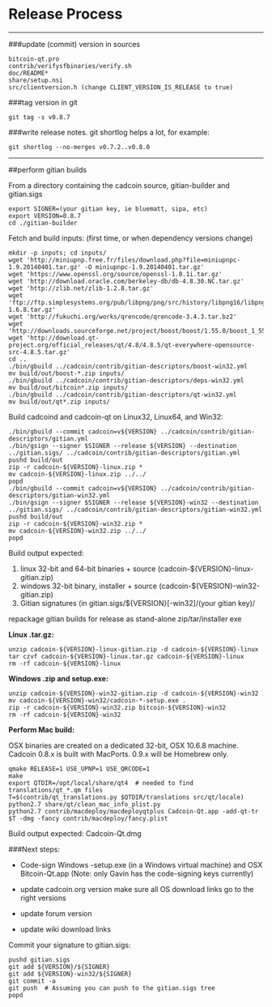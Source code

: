 Release Process
====================

* * *

###update (commit) version in sources


	bitcoin-qt.pro
	contrib/verifysfbinaries/verify.sh
	doc/README*
	share/setup.nsi
	src/clientversion.h (change CLIENT_VERSION_IS_RELEASE to true)

###tag version in git

	git tag -s v0.8.7

###write release notes. git shortlog helps a lot, for example:

	git shortlog --no-merges v0.7.2..v0.8.0

* * *

##perform gitian builds

 From a directory containing the cadcoin source, gitian-builder and gitian.sigs
  
	export SIGNER=(your gitian key, ie bluematt, sipa, etc)
	export VERSION=0.8.7
	cd ./gitian-builder

 Fetch and build inputs: (first time, or when dependency versions change)

	mkdir -p inputs; cd inputs/
	wget 'http://miniupnp.free.fr/files/download.php?file=miniupnpc-1.9.20140401.tar.gz' -O miniupnpc-1.9.20140401.tar.gz'
	wget 'https://www.openssl.org/source/openssl-1.0.1i.tar.gz'
	wget 'http://download.oracle.com/berkeley-db/db-4.8.30.NC.tar.gz'
	wget 'http://zlib.net/zlib-1.2.8.tar.gz'
	wget 'ftp://ftp.simplesystems.org/pub/libpng/png/src/history/libpng16/libpng-1.6.8.tar.gz'
	wget 'http://fukuchi.org/works/qrencode/qrencode-3.4.3.tar.bz2'
	wget 'http://downloads.sourceforge.net/project/boost/boost/1.55.0/boost_1_55_0.tar.bz2'
	wget 'http://download.qt-project.org/official_releases/qt/4.8/4.8.5/qt-everywhere-opensource-src-4.8.5.tar.gz'
	cd ..
	./bin/gbuild ../cadcoin/contrib/gitian-descriptors/boost-win32.yml
	mv build/out/boost-*.zip inputs/
	./bin/gbuild ../cadcoin/contrib/gitian-descriptors/deps-win32.yml
	mv build/out/bitcoin*.zip inputs/
	./bin/gbuild ../cadcoin/contrib/gitian-descriptors/qt-win32.yml
	mv build/out/qt*.zip inputs/

 Build cadcoind and cadcoin-qt on Linux32, Linux64, and Win32:
  
	./bin/gbuild --commit cadcoin=v${VERSION} ../cadcoin/contrib/gitian-descriptors/gitian.yml
	./bin/gsign --signer $SIGNER --release ${VERSION} --destination ../gitian.sigs/ ../cadcoin/contrib/gitian-descriptors/gitian.yml
	pushd build/out
	zip -r cadcoin-${VERSION}-linux.zip *
	mv cadcoin-${VERSION}-linux.zip ../../
	popd
	./bin/gbuild --commit cadcoin=v${VERSION} ../cadcoin/contrib/gitian-descriptors/gitian-win32.yml
	./bin/gsign --signer $SIGNER --release ${VERSION}-win32 --destination ../gitian.sigs/ ../cadcoin/contrib/gitian-descriptors/gitian-win32.yml
	pushd build/out
	zip -r cadcoin-${VERSION}-win32.zip *
	mv cadcoin-${VERSION}-win32.zip ../../
	popd

  Build output expected:

  1. linux 32-bit and 64-bit binaries + source (cadcoin-${VERSION}-linux-gitian.zip)
  2. windows 32-bit binary, installer + source (cadcoin-${VERSION}-win32-gitian.zip)
  3. Gitian signatures (in gitian.sigs/${VERSION}[-win32]/(your gitian key)/

repackage gitian builds for release as stand-alone zip/tar/installer exe

**Linux .tar.gz:**

	unzip cadcoin-${VERSION}-linux-gitian.zip -d cadcoin-${VERSION}-linux
	tar czvf cadcoin-${VERSION}-linux.tar.gz cadcoin-${VERSION}-linux
	rm -rf cadcoin-${VERSION}-linux

**Windows .zip and setup.exe:**

	unzip cadcoin-${VERSION}-win32-gitian.zip -d cadcoin-${VERSION}-win32
	mv cadcoin-${VERSION}-win32/cadcoin-*-setup.exe .
	zip -r cadcoin-${VERSION}-win32.zip bitcoin-${VERSION}-win32
	rm -rf cadcoin-${VERSION}-win32

**Perform Mac build:**

  OSX binaries are created on a dedicated 32-bit, OSX 10.6.8 machine.
  Cadcoin 0.8.x is built with MacPorts.  0.9.x will be Homebrew only.

	qmake RELEASE=1 USE_UPNP=1 USE_QRCODE=1
	make
	export QTDIR=/opt/local/share/qt4  # needed to find translations/qt_*.qm files
	T=$(contrib/qt_translations.py $QTDIR/translations src/qt/locale)
	python2.7 share/qt/clean_mac_info_plist.py
	python2.7 contrib/macdeploy/macdeployqtplus Cadcoin-Qt.app -add-qt-tr $T -dmg -fancy contrib/macdeploy/fancy.plist

 Build output expected: Cadcoin-Qt.dmg

###Next steps:

* Code-sign Windows -setup.exe (in a Windows virtual machine) and
  OSX Bitcoin-Qt.app (Note: only Gavin has the code-signing keys currently)

* update cadcoin.org version
  make sure all OS download links go to the right versions

* update forum version

* update wiki download links

Commit your signature to gitian.sigs:

	pushd gitian.sigs
	git add ${VERSION}/${SIGNER}
	git add ${VERSION}-win32/${SIGNER}
	git commit -a
	git push  # Assuming you can push to the gitian.sigs tree
	popd

